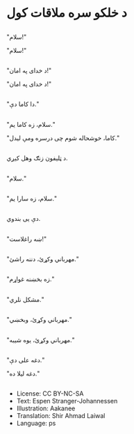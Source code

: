 # د خلکو سره ملاقات کول

##
"سلام!"

"سلام!"

##
"د خدای په امان!"

"د خدای په امان!"

##
"دا کاما دې."

##
"سلام، زه کاما یم."

"کاما، خوشحاله شوم چی درسره ومې لیدل."

##
د ټلیفون زنګ وهل کیږي.

##
"سلام."

##
"سلام، زه سارا یم."

##
دې یی بندوي.

##
"ښه راغلاست!"

##
"مهرباني وکړئ، دننه راشئ."

##
"زه بخښنه غواړم."

##
"مشکل نلري."

##
"مهرباني وکړئ، وبخښي."

##
"مهرباني وکړئ، یوه شیبه."

##
"دغه علی دې."

"دغه لیلا ده."

##
* License: CC BY-NC-SA
* Text: Espen Stranger-Johannessen
* Illustration: Aakanee
* Translation: Shir Ahmad Laiwal
* Language: ps
